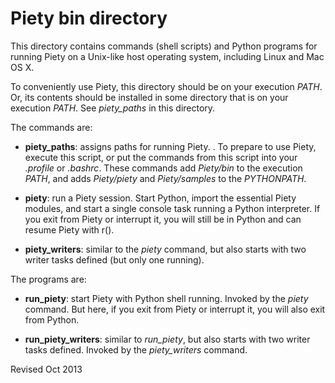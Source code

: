 
Piety bin directory
=====================

This directory contains commands (shell scripts) and Python programs
for running Piety on a Unix-like host operating system, including
Linux and Mac OS X.

To conveniently use Piety, this directory should be on your execution
*PATH*.  Or, its contents should be installed in some directory that
is on your execution *PATH*.  See *piety_paths* in this directory.

The commands are:
  
- **piety_paths**: assigns paths for running Piety.  .  To prepare to
 use Piety, execute this script, or put the commands from this script
 into your *.profile* or *.bashrc*.  These commands add *Piety/bin* to
 the execution *PATH*, and adds *Piety/piety* and *Piety/samples* to
 the *PYTHONPATH*.

- **piety**: run a Piety session.  Start Python, import the essential
  Piety modules, and start a single console task running a Python
  interpreter.  If you exit from Piety or interrupt it, you will still
  be in Python and can resume Piety with r().

- **piety_writers**: similar to the *piety* command, but also starts
    with two writer tasks defined (but only one running).

The programs are:

- **run_piety**: start Piety with Python shell running.  Invoked by
    the *piety* command.  But here, if you exit from Piety or
    interrupt it, you will also exit from Python.

- **run_piety_writers**: similar to *run_piety*, but also starts with two
    writer tasks defined.  Invoked by the *piety_writers* command.


Revised Oct 2013
